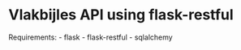 Vlakbijles API using flask-restful
===================

Requirements:
    - flask
    - flask-restful
    - sqlalchemy
